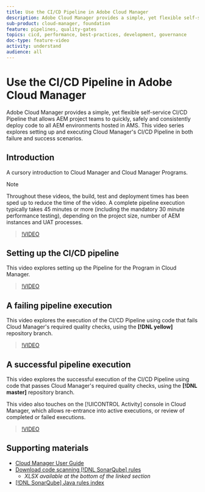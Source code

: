 ```yaml
---
title: Use the CI/CD Pipeline in Adobe Cloud Manager
description: Adobe Cloud Manager provides a simple, yet flexible self-service CI/CD  Pipeline that allows AEM project teams to quickly, safely and consistently deploy code to all AEM environments hosted in AMS. This video series explores setting up and executing Cloud Manager's CI/CD Pipeline in both failure and success scenarios.
sub-product: cloud-manager, foundation
feature: pipelines, quality-gates
topics: cicd, performance, best-practices, development, governance
doc-type: feature-video
activity: understand
audience: all
---
```


# Use the CI/CD Pipeline in Adobe Cloud Manager

Adobe Cloud Manager provides a simple, yet flexible self-service CI/CD  Pipeline that allows AEM project teams to quickly, safely and consistently deploy code to all AEM environments hosted in AMS. This video series explores setting up and executing Cloud Manager's CI/CD Pipeline in both failure and success scenarios.

## Introduction

A cursory introduction to Cloud Manager and Cloud Manager Programs.

>[!NOTE]
>
>Throughout these videos, the build, test and deployment times has been sped up to reduce the time of the video. A complete pipeline execution typically takes 45 minutes or more (including the mandatory 30 minute performance testing), depending on the project size, number of AEM instances and UAT processes.

>[!VIDEO](https://video.tv.adobe.com/v/23082/?quality=12&learn=on)

## Setting up the CI/CD pipeline

This video explores setting up the Pipeline for the Program in Cloud Manager.

>[!VIDEO](https://video.tv.adobe.com/v/23083/?quality=12&learn=on)

## A failing pipeline execution

This video explores the execution of the CI/CD Pipeline using code that fails Cloud Manager's required quality checks, using the **[!DNL yellow]** repository branch.

>[!VIDEO](https://video.tv.adobe.com/v/23084/?quality=12&learn=on)

## A successful pipeline execution

This video explores the successful execution of the CI/CD Pipeline using code that passes Cloud Manager's required quality checks, using the **[!DNL master]** repository branch.

This video also touches on the [!UICONTROL Activity] console in Cloud Manager, which allows re-entrance into active executions, or review of completed or failed executions.

>[!VIDEO](https://video.tv.adobe.com/v/23085/?quality=12&learn=on)

## Supporting materials

* [Cloud Manager User Guide](https://helpx.adobe.com/experience-manager/cloud-manager/user-guide.html)
* [Download code scanning [!DNL SonarQube] rules](https://helpx.adobe.com/experience-manager/cloud-manager/using/understand-your-test-results.html#CodeQualityTesting)
  * *XLSX available at the bottom of the linked section*
* [[!DNL SonarQube] Java rules index](https://rules.sonarsource.com/java/)
